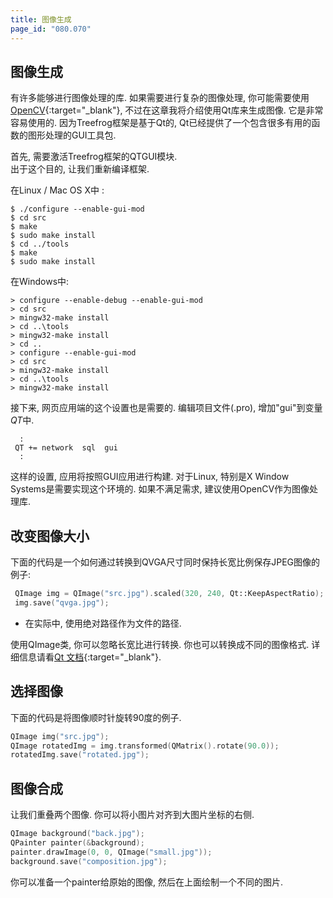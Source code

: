 ```yaml
---
title: 图像生成
page_id: "080.070"
---
```


## 图像生成

有许多能够进行图像处理的库. 如果需要进行复杂的图像处理, 你可能需要使用[OpenCV](http://opencv.org/){:target="_blank"}, 不过在这章我将介绍使用Qt库来生成图像. 它是非常容易使用的. 因为Treefrog框架是基于Qt的, Qt已经提供了一个包含很多有用的函数的图形处理的GUI工具包.

首先, 需要激活Treefrog框架的QTGUI模块.<br>
出于这个目的, 让我们重新编译框架.

在Linux / Mac OS X中 :

```
$ ./configure --enable-gui-mod
$ cd src
$ make
$ sudo make install
$ cd ../tools
$ make
$ sudo make install
```

在Windows中:

```
> configure --enable-debug --enable-gui-mod
> cd src
> mingw32-make install
> cd ..\tools
> mingw32-make install
> cd ..
> configure --enable-gui-mod
> cd src
> mingw32-make install
> cd ..\tools
> mingw32-make install
```

接下来, 网页应用端的这个设置也是需要的. 编辑项目文件(.pro), 增加"gui"到变量*QT*中.

```
  :
 QT += network  sql  gui
  :
```

这样的设置, 应用将按照GUI应用进行构建. 对于Linux, 特别是X Window Systems是需要实现这个环境的. 如果不满足需求, 建议使用OpenCV作为图像处理库.

## 改变图像大小

下面的代码是一个如何通过转换到QVGA尺寸同时保持长宽比例保存JPEG图像的例子:

```c++
 QImage img = QImage("src.jpg").scaled(320, 240, Qt::KeepAspectRatio);
 img.save("qvga.jpg");
```
- 在实际中, 使用绝对路径作为文件的路径.

使用QImage类, 你可以忽略长宽比进行转换. 你也可以转换成不同的图像格式. 详细信息请看[Qt 文档](https://doc.qt.io/qt-5/){:target="_blank"}.

## 选择图像

下面的代码是将图像顺时针旋转90度的例子.

```c++
QImage img("src.jpg");
QImage rotatedImg = img.transformed(QMatrix().rotate(90.0));
rotatedImg.save("rotated.jpg");
```

## 图像合成

让我们重叠两个图像. 你可以将小图片对齐到大图片坐标的右侧.

```c++
QImage background("back.jpg");
QPainter painter(&background);
painter.drawImage(0, 0, QImage("small.jpg"));
background.save("composition.jpg");
```

你可以准备一个painter给原始的图像, 然后在上面绘制一个不同的图片.